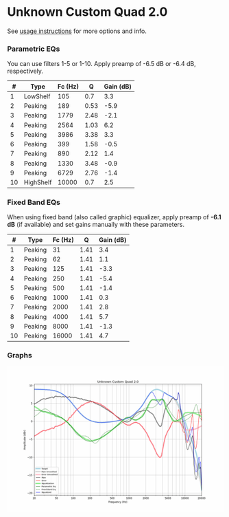 # Unknown Custom Quad 2.0
See [usage instructions](https://github.com/jaakkopasanen/AutoEq#usage) for more options and info.

### Parametric EQs
You can use filters 1-5 or 1-10. Apply preamp of -6.5 dB or -6.4 dB, respectively.

|   # | Type      |   Fc (Hz) |    Q |   Gain (dB) |
|-----|-----------|-----------|------|-------------|
|   1 | LowShelf  |       105 | 0.7  |         3.3 |
|   2 | Peaking   |       189 | 0.53 |        -5.9 |
|   3 | Peaking   |      1779 | 2.48 |        -2.1 |
|   4 | Peaking   |      2564 | 1.03 |         6.2 |
|   5 | Peaking   |      3986 | 3.38 |         3.3 |
|   6 | Peaking   |       399 | 1.58 |        -0.5 |
|   7 | Peaking   |       890 | 2.12 |         1.4 |
|   8 | Peaking   |      1330 | 3.48 |        -0.9 |
|   9 | Peaking   |      6729 | 2.76 |        -1.4 |
|  10 | HighShelf |     10000 | 0.7  |         2.5 |

### Fixed Band EQs
When using fixed band (also called graphic) equalizer, apply preamp of **-6.1 dB** (if available) and set gains manually with these parameters.

|   # | Type    |   Fc (Hz) |    Q |   Gain (dB) |
|-----|---------|-----------|------|-------------|
|   1 | Peaking |        31 | 1.41 |         3.4 |
|   2 | Peaking |        62 | 1.41 |         1.1 |
|   3 | Peaking |       125 | 1.41 |        -3.3 |
|   4 | Peaking |       250 | 1.41 |        -5.4 |
|   5 | Peaking |       500 | 1.41 |        -1.4 |
|   6 | Peaking |      1000 | 1.41 |         0.3 |
|   7 | Peaking |      2000 | 1.41 |         2.8 |
|   8 | Peaking |      4000 | 1.41 |         5.7 |
|   9 | Peaking |      8000 | 1.41 |        -1.3 |
|  10 | Peaking |     16000 | 1.41 |         4.7 |

### Graphs
![](./Unknown%20Custom%20Quad%202.0.png)
